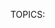 TOPICS: <title>

# HTML 标题元素: `<title>`

**HTML`<title>`元素**定义文档的**标题**，显示在浏览器的*标题栏*或*标签页*上。它只可以包含文本，若是包含有标签，则包含的任何标签都不会被解释。

## `<title>` 元数据

|  |  |
| :-- | :-- |
| **内容分类** | 元数据内容。|
| **允许内容** | 非空字符或特殊字符（inter-element whitespace）的文本 |
| **标签遗漏** | 同时需要开标签和闭标签。注意：遗漏`</title>`标签会导致浏览器忽略掉页面的剩余部分。|
| **允许的父标签** | 一个[`<head>`](/zh-hans/webfrontend/<head>/)元素只能包含一个`<title>`元素 |
| **DOM接口** | `HTMLTitleElement` |
